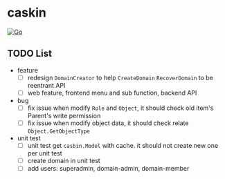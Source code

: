 # caskin

[![Go](https://github.com/AWaterColorPen/caskin/actions/workflows/go.yml/badge.svg?branch=main)](https://github.com/AWaterColorPen/caskin/actions/workflows/go.yml)


## TODO List

- feature
  - [ ] redesign `DomainCreator` to help `CreateDomain` `RecoverDomain` to be reentrant API
  - [ ] web feature, frontend menu and sub function, backend API
- bug
  - [ ] fix issue when modify `Role` and `Object`, it should check old item's Parent's write permission
  - [ ] fix issue when modify object data, it should check relate `Object.GetObjectType`
- unit test
  - [ ] unit test get `casbin.Model` with cache. it should not create new one per unit test
  - [ ] create domain in unit test
  - [ ] add users: superadmin, domain-admin, domain-member